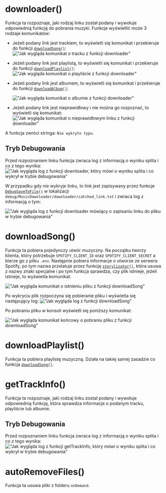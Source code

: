 # downloader()

Funkcja ta rozpoznaje, jaki rodzaj linku został podany i wywołuje odpowiednią funkcję do pobrania muzyki.
Funkcje wyświetlić może 3 rodzaje komunikatów:

- Jeżeli podany link jest trackiem, to wyświetli się komunikat i przekieruje do funkcji [`downloadSong()`](https://github.com/PFilip08/elektron-radio-player/blob/master/docs/Dokumentacja%20Funkcji/MusicDownloader.js.md#downloadsong):
!["Jak wygląda komunikat o tracku z funkcji downloader"](https://imgur.com/gOA3mB7.png)
- Jeżeli podany link jest playlistą, to wyświetli się komunikat i przekieruje do funkcji [`downloadPlaylist()`](https://github.com/PFilip08/elektron-radio-player/blob/master/docs/Dokumentacja%20Funkcji/MusicDownloader.js.md#downloadplaylist):
!["Jak wygląda komunikat o playliście z funkcji downloader"](https://i.imgur.com/Hhnni2t.png)
- Jeżeli podany link jest albumem, to wyświetli się komunikat i przekieruje do funkcji [`downloadAlbum()`](https://github.com/PFilip08/elektron-radio-player/blob/master/docs/Dokumentacja%20Funkcji/MusicDownloader.js.md#downloadalbum):

    !["Jak wygląda komunikat o albumie z funkcji downloader"](https://i.imgur.com/8MvZ6c4.png)
- Jeżeli podany link jest nieprawidłowy i nie można go rozpoznać, to wyświetli się komunikat:
!["Jak wygląda komunikat o nieprawidłowym linku z funkcji downloader"](https://i.imgur.com/5tE6vA5.png)

A funkcja zwróci stringa: ``Nie wykryto typu``.
## Tryb Debugowania
Przed rozpoznaniem linku funkcja zwraca log z informacją o wyniku splita i co z tego wynika:
!["Jak wygląda log z funkcji downloader, który mówi o wyniku splita i co wykrył w trybie debugowania"](https://i.imgur.com/rLVq1Fr.png)

W przypadku gdy nie wykryje linku, to link jest zapisywany przez funkcje [`DebugSaveToFile()`](https://github.com/PFilip08/elektron-radio-player/blob/master/docs/Dokumentacja%20Funkcji/DebugMode.js.md#debugsavetofile) w lokalizacji `debug/MusicDownloader/downloader/catched_link.txt` i zwraca log z informacją o tym:

!["Jak wygląda log z funkcji downloader mówiący o zapisaniu linku do pliku w trybie debugowania"](https://i.imgur.com/YTqajCQ.png)

# downloadSong()

Funkcja ta pobiera pojedynczy utwór muzyczny.
Na początku tworzy klienta, który potrzebuje `SPOTIFY_CLIENT_ID` oraz `SPOTIFY_CLIENT_SECRET` a bierze go z pliku `.env`. Następnie pobiera informacje o utworze ze serwera Spotify, po tym nazwa przelatuje przez funkcję [`sterylizator()`](https://github.com/PFilip08/elektron-radio-player/blob/master/docs/Dokumentacja%20Funkcji/Other.js.md#sterylizator), która usuwa z nazwy znaki specjalne i po tym funkcja sprawdza, czy plik istnieje, jeżeli istnieje, to wyświetla komunikat:

!["Jak wygląda komunikat o istnieniu pliku z funkcji downloadSong"](https://i.imgur.com/y2KtjH0.png)

Po wykryciu plik rozpoczyna się pobieranie pliku i wyświetla się następujący log:
!["Jak wygląda log z funkcji downloadSong"](https://i.imgur.com/lkknRR7.png)

Po pobraniu pliku w konsoli wyświetli się poniższy komunikat:

!["Jak wygląda komunikat końcowy o pobraniu pliku z funkcji downloadSong"](https://i.imgur.com/3PYBkvD.png)

# downloadPlaylist()

Funkcja ta pobiera playlistę muzyczną. Działa na takiej samej zasadzie co funkcja [`downloadSong()`](https://github.com/PFilip08/elektron-radio-player/blob/master/docs/Dokumentacja%20Funkcji/MusicDownloader.js.md#downloadsong).

# getTrackInfo()

Funkcja ta rozpoznaje, jaki rodzaj linku został podany i wywołuje odpowiednią funkcję, która sprawdza informacje o podanym tracku, playliście lub albumie.

## Tryb Debugowania

Przed rozpoznaniem linku funkcja zwraca log z informacją o wyniku splita i co z tego wynika:
!["Jak wygląda log z funkcji getTrackInfo, który mówi o wyniku splita i co wykrył w trybie debugowania"](https://i.imgur.com/NRNhpOs.png)

# autoRemoveFiles()

Funkcja ta usuwa pliki z folderu `onDemand`.

